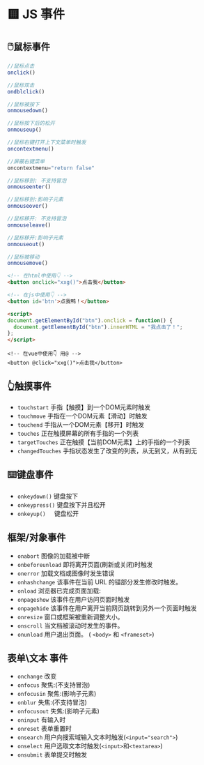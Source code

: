 # 🟨 JS 事件

## 🖱️鼠标事件
```javascript
//鼠标点击
onclick() 	

//鼠标双击
ondblclick()

//鼠标被按下
onmousedown()		

//鼠标按下后的松开
onmouseup()	

//鼠标右键打开上下文菜单时触发
oncontextmenu() 	

//屏蔽右键菜单
oncontextmenu="return false"	

//鼠标移到: 不支持冒泡
onmouseenter() 	

//鼠标移到:影响子元素
onmouseover() 	

//鼠标移开: 不支持冒泡
onmouseleave() 	

//鼠标移开:影响子元素
onmouseout() 	

//鼠标被移动
onmousemove() 	
```
```html
<!-- 在html中使用👇 -->
<button onclick="xxg()">点击我</button>
```
```html
<!-- 在js中使用👇 -->
<button id='btn'>点我鸭！</button>

<script>
document.getElementById("btn").onclick = function() {
  document.getElementById("btn").innerHTML = "我点击了！";
};
</script>
```
```vue
<!-- 在vue中使用👇 用@ -->
<button @click="xxg()">点击我</button>
```
## 👆触摸事件

- `touchstart` 		手指【触摸】到一个DOM元素时触发
- `touchmove` 		手指在一个DOM元素【滑动】时触发
- `touchend` 			手指从一个DOM元素【移开】时触发
- `touches`  			正在触摸屏幕的所有手指的一个列表
- `targetTouches`   	正在触摸【当前DOM元素】上的手指的一个列表
- `changedTouches` 	手指状态发生了改变的列表，从无到又，从有到无
## ⌨️键盘事件

- `onkeydown()` 		键盘按下
- `onkeypress()`		键盘按下并且松开
- `onkeyup()` 	    	键盘松开
## 框架/对象事件

- `onabort` 			图像的加载被中断
- `onbeforeunload` 	即将离开页面(刷新或关闭)时触发
- `onerror` 			加载文档或图像时发生错误
- `onhashchange` 	该事件在当前 URL 的锚部分发生修改时触发。
- `onload` 			浏览器已完成页面加载:
- `onpageshow` 		该事件在用户访问页面时触发
- `onpagehide` 		该事件在用户离开当前网页跳转到另外一个页面时触发
- `onresize` 			窗口或框架被重新调整大小。
- `onscroll` 			当文档被滚动时发生的事件。
- `onunload` 			用户退出页面。 ( `<body>` 和 `<frameset>`)
## 表单\文本 事件

- `onchange` 			改变
- `onfocus` 			聚焦:(不支持冒泡)
- `onfocusin` 		聚焦:(影响子元素)
- `onblur`			失焦:(不支持冒泡)
- `onfocusout` 		失焦:(影响子元素)
- `oninput` 			有输入时
- `onreset` 			表单重置时
- `onsearch` 			用户向搜索域输入文本时触发(`<input="search">`)
- `onselect` 			用户选取文本时触发(`<input>`和`<textarea>`)
- `onsubmit`			表单提交时触发

